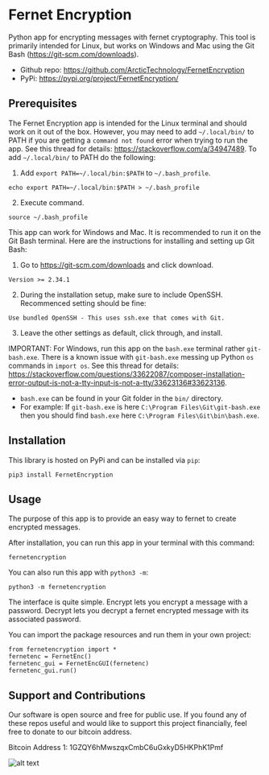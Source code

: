# Fernet Encryption
Python app for encrypting messages with fernet cryptography. This tool is primarily intended for Linux, but works on Windows and Mac using the Git Bash (https://git-scm.com/downloads).
* Github repo: https://github.com/ArcticTechnology/FernetEncryption
* PyPi: https://pypi.org/project/FernetEncryption/

## Prerequisites
The Fernet Encryption app is intended for the Linux terminal and should work on it out of the box. However, you may need to add ```~/.local/bin/``` to PATH if you are getting a ```command not found``` error when trying to run the app. See this thread for details: https://stackoverflow.com/a/34947489. To add ```~/.local/bin/``` to PATH do the following:
1. Add ```export PATH=~/.local/bin:$PATH``` to ```~/.bash_profile```.
```
echo export PATH=~/.local/bin:$PATH > ~/.bash_profile
````
2. Execute command.
```
source ~/.bash_profile
```

This app can work for Windows and Mac. It is recommended to run it on the Git Bash terminal. Here are the instructions for installing and setting up Git Bash:

1. Go to https://git-scm.com/downloads and click download.
```
Version >= 2.34.1
```
2. During the installation setup, make sure to include OpenSSH. Recommenced setting should be fine:
```
Use bundled OpenSSH - This uses ssh.exe that comes with Git.
```
3. Leave the other settings as default, click through, and install.

IMPORTANT: For Windows, run this app on the ```bash.exe``` terminal rather ```git-bash.exe```. There is a known issue with ```git-bash.exe``` messing up Python ```os``` commands in ```import os```. See this thread for details: https://stackoverflow.com/questions/33622087/composer-installation-error-output-is-not-a-tty-input-is-not-a-tty/33623136#33623136.
* ```bash.exe``` can be found in your Git folder in the ```bin/``` directory.
* For example: If ```git-bash.exe``` is here ```C:\Program Files\Git\git-bash.exe``` then you should find ```bash.exe``` here ```C:\Program Files\Git\bin\bash.exe```.

## Installation
This library is hosted on PyPi and can be installed via ```pip```:
```
pip3 install FernetEncryption
```

## Usage
The purpose of this app is to provide an easy way to fernet to create encrypted messages.

After installation, you can run this app in your terminal with this command:
```
fernetencryption
```
You can also run this app with ```python3 -m```:
```
python3 -m fernetencryption
```
The interface is quite simple. Encrypt lets you encrypt a message with a password. Decrypt lets you decrypt a fernet encrypted message with its associated password.

You can import the package resources and run them in your own project:
```
from fernetencryption import *
fernetenc = FernetEnc()
fernetenc_gui = FernetEncGUI(fernetenc)
fernetenc_gui.run()
```

## Support and Contributions
Our software is open source and free for public use. If you found any of these repos useful and would like to support this project financially, feel free to donate to our bitcoin address.

Bitcoin Address 1: 1GZQY6hMwszqxCmbC6uGxkyD5HKPhK1Pmf

![alt text](https://github.com/ArcticTechnology/BitcoinAddresses/blob/master/btcaddr1.png?raw=true)
